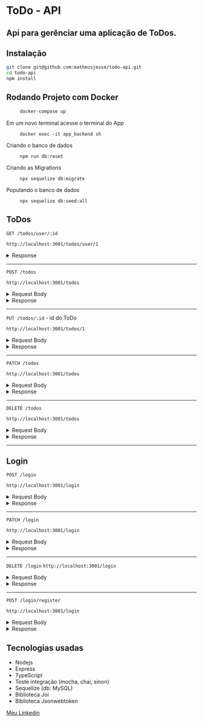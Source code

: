 # ToDo - API
## Api para gerênciar uma aplicação de ToDos.

## Instalação

```sh
git clone git@github.com:matheusjesse/todo-api.git
cd todo-api
npm install
```
## Rodando Projeto com Docker

```sh
     docker-compose up
```
Em um novo terminal acesse o terminal do App
```
     docker exec -it app_backend sh
```
Criando o banco de dados 
```
     npm run db:reset
```
Criando as Migrations
```
     npx sequelize db:migrate
```
Populando o banco de dados
```
     npx sequelize db:seed:all
```
## ToDos

`GET /todos/user/:id` 

`http://localhost:3001/todos/user/1`

<details>
<summary> Response </summary>

<pre>

```
    Status: 200 OK
```    
    
    [
      {
        "id": 1, 
        "noteText": "tomar café",
        "completed": true,
        "userId": 1,
        "dayPeriod": {
          "morning": true,
          "afternoon": false,
          "night": false
        },
        "daysOfTheWeek": {
          "sunday": true,
          "monday": false,
          "tuesday": false,
          "wednesday": true,
          "thrusday": true,
          "friday": true,
          "saturday": false
        }
      }
    ]
    
</pre>
</details>

---

`POST /todos` 

`http://localhost:3001/todos`

<details>
<summary> Request Body</summary>
<pre>

```
   {
 	   "noteText": "Leitura",
	    "userId": 5,
	    "completed": false,
	    "dayPeriod": {
      	    "morning": true,
	        "afternoon": true,
	        "night": false
    	},
	    "daysOfTheWeek": {
	       "sunday": true,
	       "monday": true,
	       "tuesday": true,
	       "wednesday": true,
	       "thrusday": true,
	       "friday": true,
	       "saturday": true
    	}
    }

```
    
</pre>
</details>

<details>
<summary> Response </summary>

<pre>

    Status: 201 OK
```    
    {
      "id": 6,
      "noteText": "Leitura",
      "completed": false,
      "dayOfTheWeekId": 6,
      "dayPeriodId": 6,
      "userId": 5
    }
```
</pre>
</details>

---

`PUT /todos/:id` - id do ToDo

`http://localhost:3001/todos/1`

<details>
<summary> Request Body</summary>
<pre>

```
   {
   "id": 1,
 	 "noteText": "Beber àgua",
	 "dayPeriod": {
      	"morning": false,
	      "afternoon": false,
	      "night": false
   },
	 "daysOfTheWeek": {
	     "sunday": false,
	     "monday": true,
	     "tuesday": true,
	     "wednesday": true,
	     "thrusday": true,
	     "friday": true,
	     "saturday": true
   }
}

```
    
</pre>
</details>

<details>
<summary> Response </summary>

<pre>

    Status: 200 OK
```    
    {
        "message": "ToDo Updated!"
    }
```
</pre>
</details>

---

`PATCH /todos`

`http://localhost:3001/todos`

<details>
<summary> Request Body</summary>
<pre>

```
    {
      "id": 1,
      "completed": false
    }

```
    
</pre>
</details>

<details>
<summary> Response </summary>

<pre>

    Status: 200 OK
```    
    {
      "id": 1,
      "noteText": "Beber àgua",
      "completed": false,
      "userId": 1
    }
```
</pre>
</details>

---

`DELETE /todos`

`http://localhost:3001/todos`

<details>
<summary> Request Body</summary>
<pre>

```
   {
    "id": 3
   }

```
    
</pre>
</details>

<details>
<summary> Response </summary>

<pre>

    Status: 200 OK
```    
    {
     "message": "ToDo Deleted"
    }
```
</pre>
</details>

---

## Login

`POST /login`

`http://localhost:3001/login`

<details>
<summary> Request Body</summary>
<pre>

```
   {
      "email": "anajulia@outlook.com",
      "password": "a32s12a31231d32as13"
   }

```
    
</pre>
</details>

<details>
<summary> Response </summary>

<pre>

    Status: 200 OK
```    
    {
     "token": "return a valid token"
    }
```
</pre>
</details>

---

`PATCH /login`

`http://localhost:3001/login`

<details>
<summary> Request Body</summary>
<pre>

```
   {
      "id": 1,
      "newPassword": "11111111111111111"
   }

```
    
</pre>
</details>

<details>
<summary> Response </summary>

<pre>

    Status: 200 OK
```    
    {
      "message": "Password updated"
    }
```
</pre>
</details>

---

`DELETE /login`
`http://localhost:3001/login`

<details>
<summary> Request Body</summary>
<pre>

```
   {
      "id": 1
   }

```
    
</pre>
</details>

<details>
<summary> Response </summary>

<pre>

    Status: 200 OK
```    
    {
      "token": "User deleted"
    }
```
</pre>
</details>

---

`POST /login/register`

`http://localhost:3001/login`

<details>
<summary> Request Body</summary>
<pre>

```
   {
      "userName": "Joana Magalhães",
      "email": "Joana@hotmail.com",
      "password": "321321321"
   }

```
    
</pre>
</details>

<details>
<summary> Response </summary>

<pre>

    Status: 201 OK
```    
    {
      "message": "User registered"
    }
```
</pre>
</details>

## Tecnologias usadas
- Nodejs 
- Express
- TypeScript
- Teste integração (mocha, chai, sinon)
- Sequelize (db: MySQL)
- Biblioteca Joi 
- Biblioteca Jsonwebtoken

[Meu Linkedin](www.linkedin.com/in/matheusjesse)